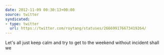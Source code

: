 ```yaml
---
date: 2012-11-09 00:30:13+00:00
source: twitter
syndicated:
- type: twitter
  url: https://twitter.com/roytang/statuses/266699176673419264/
---
```


Let's all just keep calm and try to get to the weekend without incident shall we